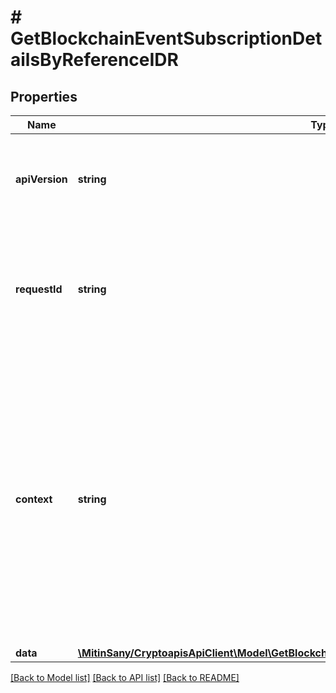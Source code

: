 # # GetBlockchainEventSubscriptionDetailsByReferenceIDR

## Properties

Name | Type | Description | Notes
------------ | ------------- | ------------- | -------------
**apiVersion** | **string** | Specifies the version of the API that incorporates this endpoint. |
**requestId** | **string** | Defines the ID of the request. The &#x60;requestId&#x60; is generated by Crypto APIs and it&#39;s unique for every request. |
**context** | **string** | In batch situations the user can use the context to correlate responses with requests. This property is present regardless of whether the response was successful or returned as an error. &#x60;context&#x60; is specified by the user. | [optional]
**data** | [**\MitinSany/CryptoapisApiClient\Model\GetBlockchainEventSubscriptionDetailsByReferenceIDRData**](GetBlockchainEventSubscriptionDetailsByReferenceIDRData.md) |  |

[[Back to Model list]](../../README.md#models) [[Back to API list]](../../README.md#endpoints) [[Back to README]](../../README.md)
